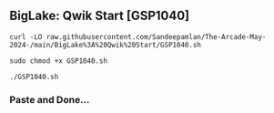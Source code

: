 ## BigLake: Qwik Start [GSP1040]


```
curl -LO raw.githubusercontent.com/Sandeepamlan/The-Arcade-May-2024-/main/BigLake%3A%20Qwik%20Start/GSP1040.sh

sudo chmod +x GSP1040.sh

./GSP1040.sh
```

### Paste and Done...
